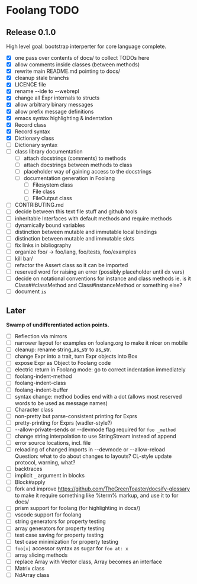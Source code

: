 # Foolang TODO

## Release 0.1.0

High level goal: bootstrap interperter for core language complete.

- [x] one pass over contents of docs/ to collect TODOs here
- [x] allow comments inside classes (between methods)
- [x] rewrite main README.md pointing to docs/
- [x] cleanup stale branchs
- [x] LICENCE file
- [x] rename --ide to --webrepl
- [x] change all Expr internals to structs
- [x] allow arbitrary binary messages
- [x] allow prefix message definitions
- [x] emacs syntax highlighting & indentation
- [x] Record class
- [x] Record syntax
- [x] Dictionary class
- [ ] Dictionary syntax
- [ ] class library documentation
  - [ ] attach docstrings (comments) to methods
  - [ ] attach docstrings between methods to class
  - [ ] placeholder way of gaining access to the docstrings
  - [ ] documentation generation in Foolang
    - [ ] Filesystem class
    - [ ] File class
    - [ ] FileOutput class
- [ ] CONTRIBUTING.md
- [ ] decide between this text file stuff and github tools
- [ ] inheritable Interfaces with default methods and require methods
- [ ] dynamically bound variables
- [ ] distinction between mutable and immutable local bindings
- [ ] distinction between mutable and immutable slots
- [ ] fix links in bibliography
- [ ] organize foo/ -> foo/lang, foo/tests, foo/examples
- [ ] kill bar/
- [ ] refactor the Assert class so it can be imported
- [ ] reserved word for raising an error (possibly placeholder until dx vars)
- [ ] decide on notational conventions for instance and class methods
      ie. is it Class##classMethod and Class#instanceMethod or something else?
- [ ] document `is`

## Later

__Swamp of undifferentiated action points.__

- [ ] Reflection via mirrors
- [ ] narrower layout for examples on foolang.org to make it nicer on mobile
- [ ] cleanup: rename string\_as\_str to as\_str.
- [ ] change Expr into a trait, turn Expr objects into Box<dyn Expr>
- [ ] expose Expr as Object to Foolang code
- [ ] electric return in Foolang mode: go to correct indentation immediately
- [ ] foolang-indent-method
- [ ] foolang-indent-class
- [ ] foolang-indent-buffer
- [ ] syntax change: method bodies end with a dot
      (allows most reserved words to be used as message names)
- [ ] Character class
- [ ] non-pretty but parse-consistent printing for Exprs
- [ ] pretty-printing for Exprs (wadler-style?)
- [ ] --allow-private-sends or --devmode flag required for `foo _method`
- [ ] change string interpolation to use StringStream instead of append
- [ ] error source locations, incl. file
- [ ] reloading of changed imports in --devmode or --allow-reload \
      Question: what to do about changes to layouts?
      CL-style update protocol, warning, what?
- [ ] backtraces
- [ ] implicit `_` argument in blocks
- [ ] Block#apply
- [ ] fork and improve https://github.com/TheGreenToaster/docsify-glossary to
      make it require something like %term% markup, and use it to for docs/
- [ ] prism support for foolang (for highlighting in docs/)
- [ ] vscode support for foolang
- [ ] string generators for property testing
- [ ] array generators for property testing
- [ ] test case saving for property testing
- [ ] test case minimization for property testing
- [ ] `foo[x]` accessor syntax as sugar for `foo at: x`
- [ ] array slicing methods
- [ ] replace Array with Vector class, Array becomes an interface
- [ ] Matrix class
- [ ] NdArray class
